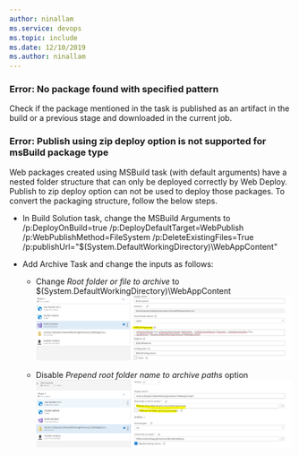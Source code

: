 ```yaml
---
author: ninallam
ms.service: devops
ms.topic: include
ms.date: 12/10/2019
ms.author: ninallam
---
```


### Error: No package found with specified pattern

Check if the package mentioned in the task is published as an artifact in the build or a previous stage and downloaded in the current job.

### Error: Publish using zip deploy option is not supported for msBuild package type

Web packages created using MSBuild task (with default arguments) have a nested folder structure that can only be deployed correctly by Web Deploy. Publish to zip deploy option can not be used to deploy those packages. To convert the packaging structure, follow the below steps. 

* In Build Solution task, change the MSBuild Arguments to
/p:DeployOnBuild=true /p:DeployDefaultTarget=WebPublish /p:WebPublishMethod=FileSystem /p:DeleteExistingFiles=True /p:publishUrl="$(System.DefaultWorkingDirectory)\\WebAppContent"

* Add Archive Task and change the inputs as follows:
  * Change *Root folder or file to archive* to
    $(System.DefaultWorkingDirectory)\\WebAppContent
    ![Root folder or file to archive](../media/azure-rm-web-app-deployment-03.png)
 
   * Disable *Prepend root folder name to archive paths* option
    ![Prepend root folder name to archive paths](../media/azure-rm-web-app-deployment-04.png)
